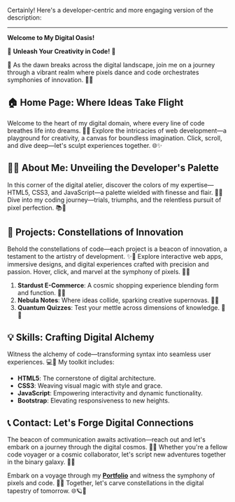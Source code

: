 Certainly! Here's a developer-centric and more engaging version of the description:

---

**Welcome to My Digital Oasis!**

🌟 **Unleash Your Creativity in Code!** 🌟

🎨 As the dawn breaks across the digital landscape, join me on a journey through a vibrant realm where pixels dance and code orchestrates symphonies of innovation. 🌄✨

## 🏠 Home Page: Where Ideas Take Flight
Welcome to the heart of my digital domain, where every line of code breathes life into dreams. 🚀🏡 Explore the intricacies of web development—a playground for creativity, a canvas for boundless imagination. Click, scroll, and dive deep—let's sculpt experiences together. 🌐✨

## 🙋‍♀️ About Me: Unveiling the Developer's Palette
In this corner of the digital atelier, discover the colors of my expertise—HTML5, CSS3, and JavaScript—a palette wielded with finesse and flair. 🎨🌈 Dive into my coding journey—trials, triumphs, and the relentless pursuit of pixel perfection. 📚🔮

## 🚀 Projects: Constellations of Innovation
Behold the constellations of code—each project is a beacon of innovation, a testament to the artistry of development. ✨🌟 Explore interactive web apps, immersive designs, and digital experiences crafted with precision and passion. Hover, click, and marvel at the symphony of pixels. 🌌🌠

1. **Stardust E-Commerce**: A cosmic shopping experience blending form and function. 🛒💫
2. **Nebula Notes**: Where ideas collide, sparking creative supernovas. 📝🌌
3. **Quantum Quizzes**: Test your mettle across dimensions of knowledge. 🧪🌠

## 💡 Skills: Crafting Digital Alchemy
Witness the alchemy of code—transforming syntax into seamless user experiences. 💻🔮 My toolkit includes:

- **HTML5**: The cornerstone of digital architecture.
- **CSS3**: Weaving visual magic with style and grace.
- **JavaScript**: Empowering interactivity and dynamic functionality.
- **Bootstrap**: Elevating responsiveness to new heights.

## 📞 Contact: Let's Forge Digital Connections
The beacon of communication awaits activation—reach out and let's embark on a journey through the digital cosmos. 📡🌐 Whether you're a fellow code voyager or a cosmic collaborator, let's script new adventures together in the binary galaxy. 🌙🌟

Embark on a voyage through my **[Portfolio](https://pratik-marathe-portfolio.netlify.app/)** and witness the symphony of pixels and code. 🌟✨ Together, let's carve constellations in the digital tapestry of tomorrow. 🌐🪐🌠
